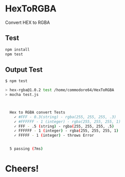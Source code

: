 # HexToRGBA

Convert HEX to RGBA

## Test
``` bash
npm install
npm test
```
## Output Test
``` bash
$ npm test

> hex-rgba@1.0.2 test /home/commodore64/HexToRGBA
> mocha test.js



  Hex to RGBA convert Tests
    ✓ #FFF - 0.3(string) - rgba(255, 255, 255, .3)
    ✓ #FFFFFF - 1 (integer) - rgba(255, 255, 255, 1)
    ✓ FFF - .5 (string) - rgba(255, 255, 255, .5)
    ✓ FFFFFF - 1 (integer) - rgba(255, 255, 255, 1)
    ✓ FFFFF - 1 (integer) - throws Error 


  5 passing (7ms)
 ``` 
 
 # Cheers!
